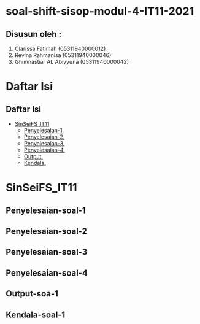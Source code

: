 # soal-shift-sisop-modul-4-IT11-2021

## Disusun oleh :
1. Clarissa Fatimah (05311940000012)
2. Revina Rahmanisa (05311940000046)
3. Ghimnastiar AL Abiyyuna (05311940000042)

# Daftar Isi
## Daftar Isi 
* [SinSeiFS_IT11](SinSeiFS_IT11) 
  * [Penyelesaian-1.](#penyelesaian-1) 
  * [Penyelesaian-2.](#penyelesaian-soal-2)
  * [Penyelesaian-3.](#penyelesaian-soal-3)
  * [Penyelesaian-4.](#penyelesaian-soal-4)
  * [Output.](#output-soal-1) 
  * [Kendala.](#Kendala-Soal-1) 

        
# SinSeiFS_IT11

## Penyelesaian-soal-1
## Penyelesaian-soal-2
## Penyelesaian-soal-3
## Penyelesaian-soal-4

## Output-soa-1

## Kendala-soal-1


